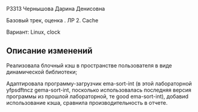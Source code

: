 P3313 Чернышова Дарина Денисовна

Базовый трек, оценка . ЛР 2. Cache

Вариант: Linux, clock

## Описание изменений

Реализовала блочный кэш в пространстве пользователя в виде динамической библиотеки;

Адаптировала программу-загрузчик ema-sort-int (в этой лабораторной yfpsdftncz gema-sort-int, посколько использовалась последняя версия программы из прошлой лабораторной, те good ema-sort-int), добавиd использование кэша, сравнила производительность в отчете.
